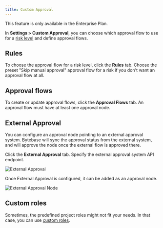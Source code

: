```yaml
---
title: Custom Approval
---
```


<HintBlock type="info">

This feature is only available in the Enterprise Plan.

</HintBlock>

In **Settings > Custom Approval**, you can choose which approval flow to use for a [risk level](/docs/administration/risk-center) and define approval flows.

## Rules

To choose the approval flow for a risk level, click the **Rules** tab.
Choose the preset "Skip manual approval" approval flow for a risk if you don't want an approval flow at all.

## Approval flows

To create or update approval flows, click the **Approval Flows** tab.
An approval flow must have at least one approval node.

## External Approval

You can configure an approval node pointing to an external approval system. Bytebase will sync the
approval status from the external system, and will approve the node once the external flow is approved there.

Click the **External Approval** tab. Specify the external approval system API endpoint.

![External Approval](/content/docs/administration/custom-approval/external-approval.webp)

Once External Approval is configured, it can be added as an approval node.

![External Approval Node](/content/docs/administration/custom-approval/external-approval-node.webp)

## Custom roles

Sometimes, the predefined project roles might not fit your needs. In that case, you can use [custom roles](/docs/administration/custom-roles).
